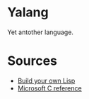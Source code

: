 # Yalang
Yet antother language.

# Sources
- [Build your own Lisp](https://buildyourownlisp.com/)
- [Microsoft C reference](https://docs.microsoft.com/ru-ru/cpp/c-language/)
